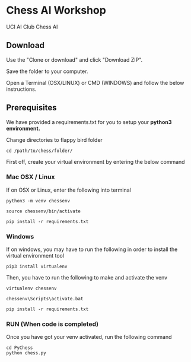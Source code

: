 # Chess AI Workshop
UCI AI Club Chess AI  

## Download

Use the "Clone or download" and click "Download ZIP".

Save the folder to your computer.

Open a Terminal (OSX/LINUX) or CMD (WINDOWS) and follow the below instructions.

## Prerequisites

We have provided a requirements.txt for you to setup your **python3 environment.**

Change directories to flappy bird folder
```
cd /path/to/chess/folder/
```

First off, create your virtual environment by entering the below command

### Mac OSX / Linux

If on OSX or Linux, enter the following into terminal
```
python3 -m venv chessenv

source chessenv/bin/activate

pip install -r requirements.txt
```

### Windows

If on windows, you may have to run the following in order to install the virtual environment tool

```
pip3 install virtualenv
```

Then, you have to run the following to make and activate the venv
```
virtualenv chessenv

chessenv\Scripts\activate.bat

pip install -r requirements.txt

```
### RUN (When code is completed)

Once you have got your venv activated, run the following command

```
cd PyChess
python chess.py
```
